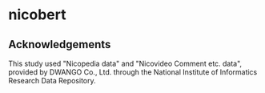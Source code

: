 # nicobert

## Acknowledgements
This study used "Nicopedia data" and "Nicovideo Comment etc. data", provided by DWANGO Co., Ltd. through the National Institute of Informatics Research Data Repository.
